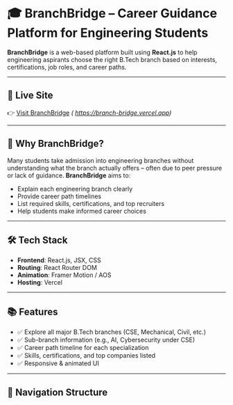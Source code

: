  # 🎓 BranchBridge – Career Guidance Platform for Engineering Students

**BranchBridge** is a web-based platform built using **React.js** to help engineering aspirants choose the right B.Tech branch based on interests, certifications, job roles, and career paths.

---

## 🚀 Live Site

👉 [Visit BranchBridge](https://branchbridge.vercel.app) *( https://branch-bridge.vercel.app)*

---

## 📌 Why BranchBridge?

Many students take admission into engineering branches without understanding what the branch actually offers – often due to peer pressure or lack of guidance. **BranchBridge** aims to:

- Explain each engineering branch clearly
- Provide career path timelines
- List required skills, certifications, and top recruiters
- Help students make informed career choices

---

## 🛠 Tech Stack

- **Frontend**: React.js, JSX, CSS
- **Routing**: React Router DOM
- **Animation**: Framer Motion / AOS
- **Hosting**: Vercel

---

## 📚 Features

- ✅ Explore all major B.Tech branches (CSE, Mechanical, Civil, etc.)
- ✅ Sub-branch information (e.g., AI, Cybersecurity under CSE)
- ✅ Career path timeline for each specialization
- ✅ Skills, certifications, and top companies listed
- ✅ Responsive & animated UI

---

## 🧭 Navigation Structure

